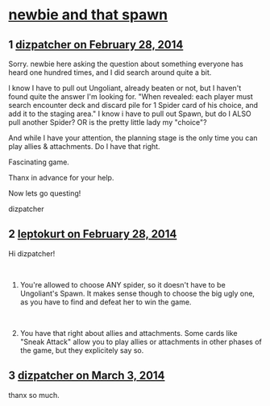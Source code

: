 # [newbie and that spawn](https://community.fantasyflightgames.com/topic/100250-newbie-and-that-spawn/)

## 1 [dizpatcher on February 28, 2014](https://community.fantasyflightgames.com/topic/100250-newbie-and-that-spawn/?do=findComment&comment=998492)

Sorry. newbie here asking the question about something everyone has heard one hundred times, and I did search around quite a bit.

l know I have to pull out Ungoliant, already beaten or not, but I haven't found quite the answer I'm looking for. "When revealed: each player must search encounter deck and discard pile for 1 Spider card of his choice, and add it to the staging area." I know i have to pull out Spawn, but do I ALSO pull another Spider? OR is the pretty little lady my "choice"?

And while I have your attention, the planning stage is the only time you can play allies & attachments. Do I have that right.

Fascinating game.

Thanx in advance for your help.

Now lets go questing!

dizpatcher

## 2 [leptokurt on February 28, 2014](https://community.fantasyflightgames.com/topic/100250-newbie-and-that-spawn/?do=findComment&comment=998522)

Hi dizpatcher!

 

1) You're allowed to choose ANY spider, so it doesn't have to be Ungoliant's Spawn. It makes sense though to choose the big ugly one, as you have to find and defeat her to win the game.

 

2) You have that right about allies and attachments. Some cards like "Sneak Attack" allow you to play allies or attachments in other phases of the game, but they explicitely say so.

## 3 [dizpatcher on March 3, 2014](https://community.fantasyflightgames.com/topic/100250-newbie-and-that-spawn/?do=findComment&comment=1000676)

thanx so much.

